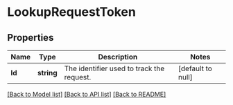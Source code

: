 # LookupRequestToken

## Properties
Name | Type | Description | Notes
------------ | ------------- | ------------- | -------------
**Id** | **string** | The identifier used to track the request. | [default to null]

[[Back to Model list]](../README.md#documentation-for-models) [[Back to API list]](../README.md#documentation-for-api-endpoints) [[Back to README]](../README.md)


